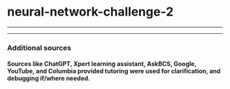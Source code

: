 # neural-network-challenge-2
________________________

_____________________
### Additional sources
#### Sources like ChatGPT, Xpert learning assistant, AskBCS, Google, YouTube, and Columbia provided tutoring were used for clarification, and debugging if/where needed.

